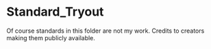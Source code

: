 # Standard_Tryout

Of course standards in this folder are not my work.
Credits to creators making them publicly available.
